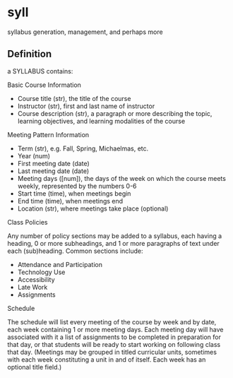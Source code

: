# syll
syllabus generation, management, and perhaps more

## Definition

a SYLLABUS contains:

Basic Course Information

* Course title (str), the title of the course 
* Instructor (str), first and last name of instructor
* Course description (str), a paragraph or more describing the topic, learning objectives, and learning modalities of the course

Meeting Pattern Information

* Term (str), e.g. Fall, Spring, Michaelmas, etc.
* Year (num)
* First meeting date (date)
* Last meeting date (date)
* Meeting days ([num]), the days of the week on which the course meets weekly, represented by the numbers 0-6
* Start time (time), when meetings begin
* End time (time), when meetings end
* Location (str), where meetings take place (optional)

Class Policies 

Any number of policy sections may be added to a syllabus, each having a heading, 0 or more subheadings, and 1 or more paragraphs of text under each (sub)heading. Common sections include: 

* Attendance and Participation
* Technology Use
* Accessibility
* Late Work 
* Assignments

Schedule 

The schedule will list every meeting of the course by week and by date, each week containing 1 or more meeting days. Each meeting day will have associated with it a list of assignments to be completed in preparation for that day, or that students will be ready to start working on following class that day. (Meetings may be grouped in titled curricular units, sometimes with each week constituting a unit in and of itself. Each week has an optional title field.)
